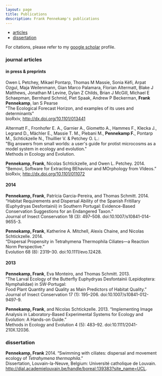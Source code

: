 ```yaml
---
layout: page
title: Publications
description: Frank Pennekamp's publications
---
```


<div class="navbar">
    <div class="navbar-inner">
        <ul class="nav">
            <li><a href="#articles">articles</a></li>
            <li><a href="#thesis">dissertation</a></li>
        </ul>
    </div>
</div>

For citations, please refer to my [google scholar](http://scholar.google.de/citations?user=yRx8FTsAAAAJ&hl=de) profile.    

### <a name="articles"></a>journal articles

#### in press & preprints   
    
Owen L Petchey, Mikael Pontarp, Thomas M Massie, Sonia Kéfi, Arpat Ozgul, Maja Weilenmann, Gian Marco Palamara, 
Florian Altermatt, Blake J Matthews, Jonathan M Levine, Dylan Z Childs, Brian J McGill, Michael E Schaepman, 
Bernhard Schmid, Piet Spaak, Andrew P Beckerman, **Frank Pennekamp**, Ian S Pearse    
"The Ecological Forecast Horizon, and examples of its uses and determinants"    
bioRxiv, http://dx.doi.org/10.1101/013441

Altermatt F., Fronhofer E. A., Garnier A., Giometto A., Hammes F., Klecka J., Legrand D., 
Mächler E., Massie T. M., Plebani M., **Pennekamp F.**, Pontarp M., Schtickzelle N., 
Thuillier V. & Petchey O. L.:     
"Big answers from small worlds: a user's guide for protist microcosms as a model system 
in ecology and evolution."     
Methods in Ecology and Evolution.

**Pennekamp, Frank**, Nicolas Schtickzelle, and Owen L. Petchey. 2014.     
“Bemovi, Software for Extracting BEhaviour and MOrphology from VIdeos.”     
bioRxiv, http://dx.doi.org/10.1101/011072
    
#### 2014

**Pennekamp, Frank**, Patrícia Garcia-Pereira, and Thomas Schmitt. 2014.     
“Habitat Requirements and Dispersal Ability of the Spanish Fritillary (Euphydryas Desfontainii) in Southern Portugal: 
Evidence-Based Conservation Suggestions for an Endangered Taxon.”     
Journal of Insect Conservation 18 (3): 497–508. doi:10.1007/s10841-014-9655-3.

**Pennekamp, Frank**, Katherine A. Mitchell, Alexis Chaine, and Nicolas Schtickzelle. 2014.     
“Dispersal Propensity in Tetrahymena Thermophila Ciliates—a Reaction Norm Perspective.”     
Evolution 68 (8): 2319–30. doi:10.1111/evo.12428.   

    
#### 2013

**Pennekamp, Frank**, Eva Monteiro, and Thomas Schmitt. 2013.     
“The Larval Ecology of the Butterfly Euphydryas Desfontainii (Lepidoptera: Nymphalidae) in SW-Portugal:     
Food Plant Quantity and Quality as Main Predictors of Habitat Quality.”     
Journal of Insect Conservation 17 (1): 195–206. doi:10.1007/s10841-012-9497-9.   

**Pennekamp, Frank**, and Nicolas Schtickzelle. 2013. 
“Implementing Image Analysis in Laboratory-Based Experimental Systems for Ecology and Evolution: A Hands-on Guide.”    
Methods in Ecology and Evolution 4 (5): 483–92. doi:10.1111/2041-210X.12036.    


### <a name="thesis"></a>dissertation

**Pennekamp, Frank** 2014. “Swimming with ciliates: dispersal and movement ecology of *Tetrahymena thermophila*.”     
Dissertation, Louvain-la-Neuve, Belgium: Université catholique de Louvain.     
http://dial.academielouvain.be/handle/boreal:139383?site_name=UCL.




